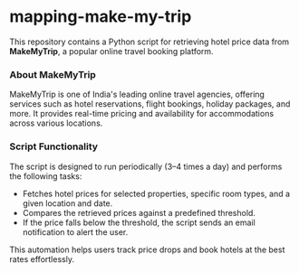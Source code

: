 # mapping-make-my-trip

This repository contains a Python script for retrieving hotel price data from **MakeMyTrip**, a popular online travel booking platform.  

### About MakeMyTrip  
MakeMyTrip is one of India's leading online travel agencies, offering services such as hotel reservations, flight bookings, holiday packages, and more. It provides real-time pricing and availability for accommodations across various locations.  

### Script Functionality  
The script is designed to run periodically (3–4 times a day) and performs the following tasks:  
- Fetches hotel prices for selected properties, specific room types, and a given location and date.  
- Compares the retrieved prices against a predefined threshold.  
- If the price falls below the threshold, the script sends an email notification to alert the user.  

This automation helps users track price drops and book hotels at the best rates effortlessly.
